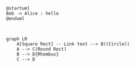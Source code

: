 ```plantuml
@startuml
Bob -> Alice : hello
@enduml



```


```mermaid
graph LR
    A[Square Rect] -- Link text --> B((Circle))
    A --> C(Round Rect)
    B --> D{Rhombus}
    C --> D


```